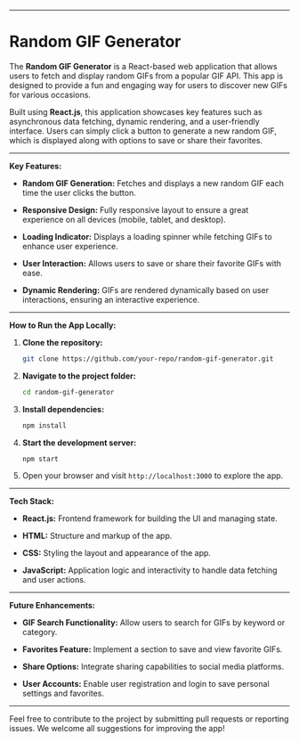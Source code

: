 
---

# Random GIF Generator

The **Random GIF Generator** is a React-based web application that allows users to fetch and display random GIFs from a popular GIF API. This app is designed to provide a fun and engaging way for users to discover new GIFs for various occasions.

Built using **React.js**, this application showcases key features such as asynchronous data fetching, dynamic rendering, and a user-friendly interface. Users can simply click a button to generate a new random GIF, which is displayed along with options to save or share their favorites.

---

**Key Features:**

- **Random GIF Generation:** Fetches and displays a new random GIF each time the user clicks the button.

- **Responsive Design:** Fully responsive layout to ensure a great experience on all devices (mobile, tablet, and desktop).

- **Loading Indicator:** Displays a loading spinner while fetching GIFs to enhance user experience.

- **User Interaction:** Allows users to save or share their favorite GIFs with ease.

- **Dynamic Rendering:** GIFs are rendered dynamically based on user interactions, ensuring an interactive experience.

---

**How to Run the App Locally:**

1. **Clone the repository:**

   ```bash
   git clone https://github.com/your-repo/random-gif-generator.git
   ```

2. **Navigate to the project folder:**

   ```bash
   cd random-gif-generator
   ```

3. **Install dependencies:**

   ```bash
   npm install
   ```

4. **Start the development server:**

   ```bash
   npm start
   ```

5. Open your browser and visit `http://localhost:3000` to explore the app.

---

**Tech Stack:**

- **React.js:** Frontend framework for building the UI and managing state.

- **HTML:** Structure and markup of the app.

- **CSS:** Styling the layout and appearance of the app.

- **JavaScript:** Application logic and interactivity to handle data fetching and user actions.

---

**Future Enhancements:**

- **GIF Search Functionality:** Allow users to search for GIFs by keyword or category.

- **Favorites Feature:** Implement a section to save and view favorite GIFs.

- **Share Options:** Integrate sharing capabilities to social media platforms.

- **User Accounts:** Enable user registration and login to save personal settings and favorites.

---

Feel free to contribute to the project by submitting pull requests or reporting issues. We welcome all suggestions for improving the app!
